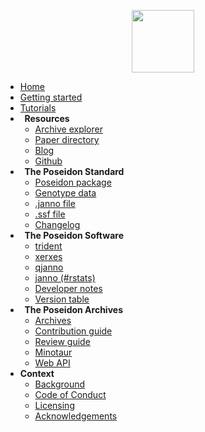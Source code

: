 <!-- docs/_sidebar.md -->

<p align="center">
  <img src="_media/Poseidon-App-Icon-White-BgSml.png" width = 100>
</p>

* [Home](home.md)
* [Getting started](getting_started.md)
* [Tutorials](tutorials.md)
* **<i class="fas fa-link" aria-hidden="true"></i>&nbsp; Resources**
	* [<i class="fas fa-globe-europe" aria-hidden="true"></i> Archive explorer](https://server.poseidon-adna.org)
	* [<i class="fas fa-newspaper" aria-hidden="true"></i> Paper directory](https://papers.poseidon-adna.org/)
	* [<i class="fa fa-comments" aria-hidden="true"></i> Blog](http://blog.poseidon-adna.org)
	* [<i class="fab fa-github" aria-hidden="true"></i> Github](https://github.com/poseidon-framework/poseidon-framework.github.io)
* **<i class="fas fa-clipboard-list" aria-hidden="true"></i>&nbsp; The Poseidon Standard**
	* [Poseidon package](standard.md)
	* [Genotype data](genotype_data.md)
	* [.janno file](janno_details.md)
	* [.ssf file](ssf_details.md)
	* [Changelog](changelog.md)
* **<i class="fas fa-tools" aria-hidden="true"></i>&nbsp; The Poseidon Software**
	* [trident](trident.md)
	* [xerxes](xerxes.md)
	* [qjanno](qjanno.md)
	* [janno (#rstats)](janno_r_package.md)
	* [Developer notes](dev_notes.md)
	* [Version table](version_table.md)
* **<i class="fas fa-download" aria-hidden="true"></i>&nbsp; The Poseidon Archives**
	* [Archives](archive_overview.md)
	* [Contribution guide](archive_submission_guide.md)
	* [Review guide](archive_reviewer_guide.md)
	* [Minotaur](minotaur.md)
	* [Web API](web_api.md)
* **Context**
	* [Background](background.md)
	* [Code of Conduct](conduct.md)
	* [Licensing](licenses.md)
	* [Acknowledgements](acknowledgements.md)

